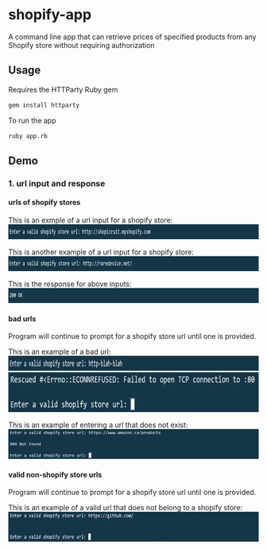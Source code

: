 # shopify-app
A command line app that can retrieve prices of specified products from any Shopify store without requiring authorization

## Usage
Requires the HTTParty Ruby gem
```sh
gem install httparty
```

To run the app
```sh
ruby app.rb
```

## Demo

### 1. url input and response

#### urls of shopify stores
This is an exmple of a url input for a shopify store:
<img src="/screenshots/valid_url_prompt_1.PNG" alt="alt text" width="900" height="30">

This is another example of a url input for a shopify store:
<img src="/screenshots/valid_url_prompt_2.PNG" alt="alt text" width="900" height="30">

This is the response for above inputs:
<img src="/screenshots/response_200.PNG" alt="alt text" width="900" height="30">

#### bad urls
Program will continue to prompt for a shopify store url until one is provided.

This is an example of a bad url:
<img src="/screenshots/invalid_url_prompt_1.PNG" alt="alt text" width="900" height="30">
<img src="/screenshots/invalid_url_response_1.PNG" alt="alt text" width="900" height="80">

This is an example of entering a url that does not exist:
<img src="/screenshots/invalid_url_prompt_response_3.PNG" alt="alt text" width="900" height="60">

#### valid non-shopify store urls
Program will continue to prompt for a shopify store url until one is provided.

This is an example of a valid url that does not belong to a shopify store:
<img src="/screenshots/invalid_url_prompt_response_2.PNG" alt="alt text" width="900" height="60">
